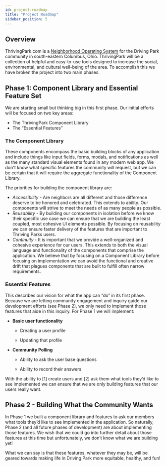 ```yaml
---
id: project-roadmap
title: "Project Roadmap"
sidebar_position: 5
---
```


## **Overview**

 ThrivingPark.com is a [Neighborhood Operating System](craftdocs://open?blockId=D0EDED81-016E-4003-892C-8C09E481C838&spaceId=35b7910a-02c9-b6ae-7bc0-106a5eab9e46) for the Driving Park community in south-eastern Columbus, Ohio. ThrivingPark will be a collection of helpful and easy-to-use tools designed to increase the social, environmental, and cultural well-being of the area. To accomplish this we have broken the project into two main phases.

## **Phase 1: Component Library and Essential Feature Set**

 We are starting small but thinking big in this first phase. Our initial efforts will be focused on two key areas:

- The ThrivingPark Component Library
- The “Essential Features”

### **The Component Library**

 These components encompass the basic building blocks of any application and include things like input fields, forms, modals, and notifications as well as the many standard visual elements found in any modern web app. We don't know what specific features the community will request, but we can be certain that it will require the aggregate functionality of the Component Library.  
  
The priorities for building the component library are:

- *Accessibility -* Are neighbors are all different and those difference deserve to be honored and celebrated. This extends to ability. Our components will strive to meet the needs of as many people as possible.
- *Reusability* - By building our components in isolation before we know their specific use case we can ensure that we are building the least coupled, most cohesive UI elements possible. By focusing on reusability we can ensure faster delivery of the features that are important to Thriving Parks users.
- *Continuity* - It is important that we provide a well-organized and cohesive experience for our users. This extends to both the visual language and functionality of the components that comprise the application. We believe that by focusing on a Component Library before focusing on implementation we can avoid the functional and creative drift that plagues components that are built to fulfill often narrow requirements.

### **Essential Features**

 This describes our vision for what the app can “do” in its first phase. Because we are letting community engagement and inquiry guide our development efforts (see Phase 2), we only need to implement those features that aide in this inquiry. For Phase 1 we will implement:  

- **Basic user functionality**

  - Creating a user profile

  - Updating that profile

- **Community Polling**

  - Ability to ask the user base questions

  - Ability to record their answers

 With the ability to [1] create users and [2] ask them what tools they’d like to see implemented we can ensure that we are only building features that our users really want.

## Phase 2 - Building What the Community Wants

 In Phase 1 we built a component library and features to ask our members what tools they’d like to see implemented in the application. So naturally, Phase 2 (and all future phases of development) are about implementing those features. We wish that we could go into further detail about those features at this time but unfortunately, we don’t know what we are building yet!

 What we can say is that these features, whatever they may be, will be geared towards making life in Driving Park more equitable, healthy, and fun!
